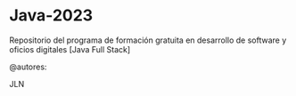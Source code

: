 # Java-2023
Repositorio del programa de formación gratuita en desarrollo de software y oficios digitales [Java Full Stack]


@autores:

JLN

